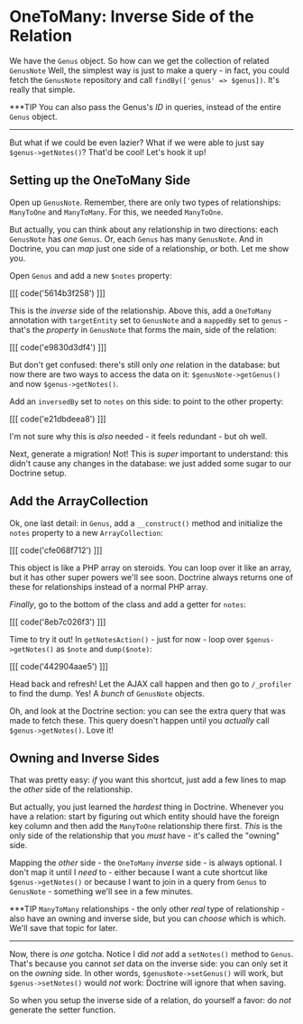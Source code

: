 # OneToMany: Inverse Side of the Relation

We have the `Genus` object. So how can we get the collection of related `GenusNote`
Well, the simplest way is just to make a query - in fact, you could fetch the `GenusNote`
repository and call `findBy(['genus' => $genus])`. It's really that simple.

***TIP
You can also pass the Genus's *ID* in queries, instead of the entire `Genus` object.
***

But what if we could be even lazier? What if we were able to just say `$genus->getNotes()`?
That'd be cool! Let's hook it up!

## Setting up the OneToMany Side

Open up `GenusNote`. Remember, there are only two types of relationships: `ManyToOne`
and `ManyToMany`. For this, we needed `ManyToOne`.

But actually, you can think about any relationship in two directions: each `GenusNote`
has *one* `Genus`. Or, each `Genus` has many `GenusNote`. And in Doctrine, you can
*map* just one side of a relationship, *or* both. Let me show you.

Open `Genus` and add a new `$notes` property:

[[[ code('5614b3f258') ]]]

This is the *inverse* side of the relationship. Above this, add a `OneToMany` annotation
with `targetEntity` set to `GenusNote` and a `mappedBy` set to `genus` - that's the *property*
in `GenusNote` that forms the main, side of the relation:

[[[ code('e9830d3df4') ]]]

But don't get confused: there's still only *one* relation in the database: but now
there are two ways to access the data on it: `$genusNote->getGenus()` and now
`$genus->getNotes()`.

Add an `inversedBy` set to `notes` on this side: to point to the other property:

[[[ code('e21dbdeea8') ]]]

I'm not sure why this is *also* needed - it feels redundant - but oh well.

Next, generate a migration! Not! This is *super* important to understand: this didn't
cause any changes in the database: we just added some sugar to our Doctrine setup.

## Add the ArrayCollection

Ok, one last detail: in `Genus`, add a `__construct()` method and initialize the
`notes` property to a new `ArrayCollection`:

[[[ code('cfe068f712') ]]]

This object is like a PHP array on steroids. You can loop over it like an array,
but it has other super powers we'll see soon. Doctrine always returns one of these
for relationships instead of a normal PHP array.

*Finally*, go to the bottom of the class and add a getter for `notes`:

[[[ code('8eb7c026f3') ]]]

Time to try it out! In `getNotesAction()` - just for now - loop over `$genus->getNotes()`
as `$note` and `dump($note)`:

[[[ code('442904aae5') ]]]

Head back and refresh! Let the AJAX call happen and then go to `/_profiler` to find
the dump. Yes! A *bunch* of `GenusNote` objects.

Oh, and look at the Doctrine section: you can see the extra query that was made to
fetch these. This query doesn't happen until you *actually* call `$genus->getNotes()`.
Love it!

## Owning and Inverse Sides

That was pretty easy: *if* you want this shortcut, just add a few lines to map
the *other* side of the relationship.

But actually, you just learned the *hardest* thing in Doctrine. Whenever you have
a relation: start by figuring out which entity should have the foreign key column
and then add the `ManyToOne` relationship there first. *This* is the only side of
the relationship that you *must* have - it's called the "owning" side.

Mapping the *other* side - the `OneToMany` *inverse* side - is always optional. I don't
map it until I *need* to - either because I want a cute shortcut like `$genus->getNotes()`
or because I want to join in a query from `Genus` to `GenusNote` - something we'll
see in a few minutes.

***TIP
`ManyToMany` relationships - the only other *real* type of relationship - also have
an owning and inverse side, but you can *choose* which is which. We'll save that
topic for later.
***

Now, there is *one* gotcha. Notice I did *not* add a `setNotes()` method to `Genus`.
That's because you cannot *set* data on the inverse side: you can only set it on
the *owning* side. In other words, `$genusNote->setGenus()` will work, but `$genus->setNotes()`
would *not* work: Doctrine will ignore that when saving.

So when you setup the inverse side of a relation, do yourself a favor: do *not*
generate the setter function.
